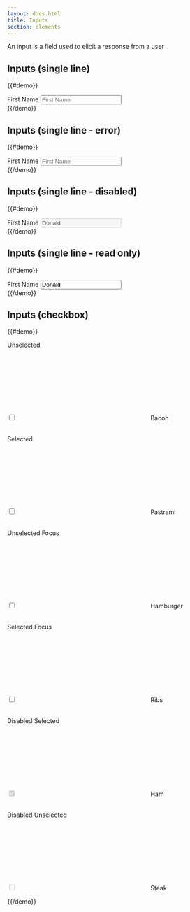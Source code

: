 ```yaml
---
layout: docs.html
title: Inputs
section: elements
---
```


An input is a field used to elicit a response from a user

## Inputs (single line)

{{#demo}}
  <div class="inputWrapper">
    <div class="pe-input-wrapper">
      <label class="pe-textLabelInput__label" for="a">First Name</label>
      <input type="text" class="pe-textInput" id="a" placeholder="First Name">
      <span class="pe-input_underline"></span>
    </div>
  </div>
{{/demo}}

## Inputs (single line - error)

{{#demo}}
  <div class="inputWrapper">
    <div class="pe-input-wrapper">
      <label class="pe-textLabelInput__label--label_error" for="b">First Name</label>
      <input type="text" class="pe-textInput--input_error" id="b" placeholder="First Name"/>
      <span class="pe-inputError_underline"></span>
    </div>
  </div>
{{/demo}}

## Inputs (single line - disabled)

{{#demo}}
  <div class="inputWrapper">
    <div class="pe-input-wrapper">
      <label class="pe-textLabelInput__label--label-disabled" for="c">First Name</label>
      <input type="text" class="pe-textInput" id="c" value="Donald" disabled/>
    </div>
  </div>
{{/demo}}

## Inputs (single line - read only)

{{#demo}}
  <div class="inputWrapper">
    <div class="pe-input-wrapper">
      <label class="pe-textLabelInput__label" for="d">First Name</label>
      <input type="text" class="pe-textInput--input_readonly" id="d" value="Donald" readonly/>
    </div>
  </div>
{{/demo}}

## Inputs (checkbox)

{{#demo}}

<div class="inputWrapper">
    <p>Unselected</p>
    <div class="checkbox">
	  	<label>
        <input type="checkbox" id="checkboxInput" value="1" name="" />
        <span>
          <svg version="1.1"
               xmlns="http://www.w3.org/2000/svg"
               xmlns:xlink="http://www.w3.org/1999/xlink"
               role="img"
               aria-labelledby="r2"
               class="pe-icon--check-sm-18">
            <title id="r2">Box Checked</title>
            <use xlink:href="/icons/p-icons-sprite-1.1.svg#check-sm-18"></use>
          </svg>
        </span>
        Bacon
      </label>
  	</div>
  </div>

  <br />

  <div class="inputWrapper">
      <p>Selected</p>
      <div class="checkbox">
  	  	<label>
          <input type="checkbox" id="checkboxInput" value="1" name="" />
          <span>
            <svg version="1.1"
                 xmlns="http://www.w3.org/2000/svg"
                 xmlns:xlink="http://www.w3.org/1999/xlink"
                 role="img"
                 aria-labelledby="r2"
                 class="pe-icon--check-sm-18">
              <title id="r2">Box Checked</title>
              <use xlink:href="/icons/p-icons-sprite-1.1.svg#check-sm-18"></use>
            </svg>
          </span>
          Pastrami
        </label>
    	</div>
    </div>

  <br />

  <div class="inputWrapper">
    <p>Unselected Focus</p>
    <div class="checkbox">
      <label>
        <input type="checkbox" id="checkboxInput" value="1" name="" />
        <span>
          <svg version="1.1"
               xmlns="http://www.w3.org/2000/svg"
               xmlns:xlink="http://www.w3.org/1999/xlink"
               role="img"
               aria-labelledby="r2"
               class="pe-icon--check-sm-18">
            <title id="r2">Box Checked</title>
            <use xlink:href="/icons/p-icons-sprite-1.1.svg#check-sm-18"></use>
          </svg>
        </span>
        Hamburger
      </label>
    </div>
  </div>

  <br />

  <div class="inputWrapper">
    <p>Selected Focus</p>
    <div class="checkbox">
      <label>
        <input type="checkbox" id="checkboxInput" value="1" name="" />
        <span>
          <svg version="1.1"
               xmlns="http://www.w3.org/2000/svg"
               xmlns:xlink="http://www.w3.org/1999/xlink"
               role="img"
               aria-labelledby="r2"
               class="pe-icon--check-sm-18">
            <title id="r2">Box Checked</title>
            <use xlink:href="/icons/p-icons-sprite-1.1.svg#check-sm-18"></use>
          </svg>
        </span>
        Ribs
      </label>
    </div>
  </div>

  <br />

  <div class="inputWrapper">
    <p>Disabled Selected</p>
    <div class="checkbox">
      <label>
        <input type="checkbox" id="checkboxInput" value="1" name="" checked disabled/>
        <span>
        <svg version="1.1"
             xmlns="http://www.w3.org/2000/svg"
             xmlns:xlink="http://www.w3.org/1999/xlink"
             role="img"
             aria-labelledby="r2"
             class="pe-icon--check-sm-18">
          <title id="r2">Box Checked</title>
          <use xlink:href="/icons/p-icons-sprite-1.1.svg#check-sm-18"></use>
        </svg>
        </span>
        Ham
      </label>
    </div>
  </div>

  <br />

  <div class="inputWrapper">
    <p>Disabled Unselected</p>
    <div class="checkbox">
      <label>
        <input type="checkbox" id="checkboxInput" value="1" name="" disabled />
        <span>
        <svg version="1.1"
             xmlns="http://www.w3.org/2000/svg"
             xmlns:xlink="http://www.w3.org/1999/xlink"
             role="img"
             aria-labelledby="r2"
             class="pe-icon--check-sm-18">
          <title id="r2">Box Checked</title>
          <use xlink:href="/icons/p-icons-sprite-1.1.svg#check-sm-18"></use>
        </svg>
        </span>
        Steak
      </label>
    </div>
  </div>

{{/demo}}
